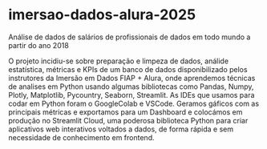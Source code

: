 # imersao-dados-alura-2025
Análise de dados de salários de profissionais de dados em todo mundo a partir do ano 2018 

O projeto incidiu-se sobre preparação e limpeza de dados, análide estatística, métricas e KPIs de um banco de dados disponibilizado pelos instrutores da Imersão em Dados FIAP + Alura, onde aprendemos técnicas de analises em Python usando algumas bibliotecas como Pandas, Numpy, Plotly, Matplotlib, Pycountry, Seaborn, Streamlit. As IDEs que usamos para codar em Python foram o GoogleColab e VSCode. Geramos gáficos com as principais métricas e exportamos para um Dashboard e colocámos em produção no Streamlit Cloud, uma poderosa biblioteca Python para criar aplicativos web interativos voltados a dados, de forma rápida e sem necessidade de conhecimento em frontend.
